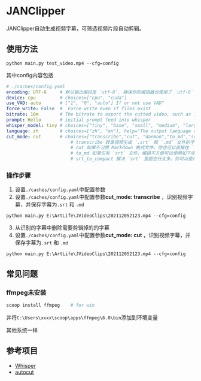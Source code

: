 # JANClipper

JANClipper自动生成视频字幕，可筛选视频片段自动剪辑。

## 使用方法
```
python main.py test_video.mp4 --cfg=config
```
其中config内容包括
```yaml
# ./caches/config.yaml
encoding: UTF-8     # 默认输出编码是 `utf-8`. 确保你的编辑器也使用了 `utf-8` 解码。你可以通过 `--encoding` 指定其他编码格式。但是需要注意生成字幕文件和使用字幕文件剪辑时的编码格式需要一致。例如使用 `gbk`。
device: cpu         # choices=["cpu", "cuda"]
use_VAD: auto       # ["1", "0", "auto"] If or not use VAD"
force_write: False  #  Force write even if files exist
bitrate: 10m        # The bitrate to export the cutted video, such as 10m, 1m, or 500k 默认视频比特率是 `--bitrate 10m`，你可以根据需要调大调小
prompt: Hello       # initial prompt feed into whisper
whisper_model: tiny # choices=["tiny", "base", "small", "medium", "large", "large-v2"]  help="The whisper model used to transcribe." 默认是 `small`。更好的模型是 `medium` 和 `large`，但推荐使用 GPU 获得更好的速度。也可以使用更快的 `tiny` 和 `base`，但转录质量会下降。
language: zh        # choices=["zh", "en"], help="The output language of transcription"
cut_mode: cut       # choices=["transcribe","cut", "daemon","to_md","srt_to_compact"],
                        # transcribe 转录视频生成 `.srt` 和 `.md` 文件的字幕
                        # cut 如果不习惯 Markdown 格式文件，你也可以直接在 `srt` 文件里删除不要的句子，在剪切时不传入 `md` 文件名
                        # to_md 如果仅有 `srt` 文件，编辑不方便可以使用如下命令生成 `md` 文件，然后编辑 `md` 文件即可，但此时会完全对照 `srt` 生成，不会出现 `no speech` 等提示文本。
                        # srt_to_compact 解决 `srt` 里面空行太多。你可以使用 `python main.py -s test_video.srt` 来生成一个紧凑些的版本 `test_video_compact.srt` 方便编辑，编辑完成后，`python main.py -s test_video_compact.srt` 转回正常格式。
```
### 操作步骤
1. 设置`./caches/config.yaml`中配置参数
2. 设置`./caches/config.yaml`中配置参数**cut_mode: transcribe** ，识别视频字幕，并保存字幕为`.srt` 和 `.md`
```
python main.py E:\ArtLife\JVideoClips\202112052123.mp4 --cfg=config
```
3. 从识别的字幕中删除需要剪辑掉的的字幕
4. 设置`./caches/config.yaml`中配置参数**cut_mode: cut** ，识别视频字幕，并保存字幕为`.srt` 和 `.md`
```
python main.py E:\ArtLife\JVideoClips\202112052123.mp4 --cfg=config
```
## 常见问题
### ffmpeg未安装
```sh
scoop install ffmpeg    # for win
```
并将`C:\Users\xxxx\scoop\apps\ffmpeg\6.0\bin`添加到环境变量

其他系统一样

## 参考项目
- [Whisper](https://github.com/openai/whisper.git)
- [autocut](https://github.com/mli/autocut.git)